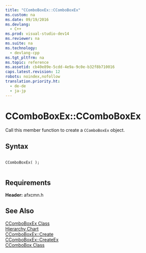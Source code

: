 ```yaml
---
title: "CComboBoxEx::CComboBoxEx"
ms.custom: na
ms.date: 09/19/2016
ms.devlang: 
  - C++
ms.prod: visual-studio-dev14
ms.reviewer: na
ms.suite: na
ms.technology: 
  - devlang-cpp
ms.tgt_pltfrm: na
ms.topic: reference
ms.assetid: cb40e89e-5cdd-4e9a-9c0e-b32f8b710016
caps.latest.revision: 12
robots: noindex,nofollow
translation.priority.ht: 
  - de-de
  - ja-jp
---
```

# CComboBoxEx::CComboBoxEx
Call this member function to create a `CComboBoxEx` object.  
  
## Syntax  
  
```  
  
CComboBoxEx( );  
  
```  
  
## Requirements  
 **Header:** afxcmn.h  
  
## See Also  
 [CComboBoxEx Class](../vs140/CComboBoxEx-Class.md)   
 [Hierarchy Chart](../vs140/Hierarchy-Chart.md)   
 [CComboBoxEx::Create](../vs140/CComboBoxEx--Create.md)   
 [CComboBoxEx::CreateEx](../vs140/CComboBoxEx--CreateEx.md)   
 [CComboBox Class](../vs140/CComboBox-Class.md)